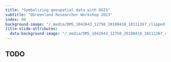 ```yaml
---
title: "Symbolizing geospatial data with QGIS"
subtitle: "QGreenland Researcher Workshop 2023"
index: 80
background-image: "/_media/DMS_1842643_12758_20180418_18111267_clipped.jpg"
title-slide-attributes:
  data-background-image: "/_media/DMS_1842643_12758_20180418_18111267_clipped.jpg"
---
```


## TODO
<!-- TODO:
* Symbolizing geospatial data in QGIS
    * Colormaps (15 minutes)
        * `cmocean` as a strong default
            * How to add `cmocean` and other cmaps to QGIS (_TODO: add link to video_)
        * Common mistakes in choosing a colormap
            * Basemap compatibility
                * Colorbrewer (a useful tool, but very specific use-case)
            * Jet / rainbow
        * Colormap analysis with `viscm`. _TODO: consider utilizing
          <https://github.com/nsidc/colormap-analysis>_
    * Representing vector data attributes (10 minutes)
        * Point markers
        * Color
        * Size
        * Labels
        * Scale dependent rendering
        * Grouping
    * Accessibility related concerns?
    * Exporting layer settings as QLR
-->
